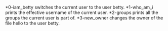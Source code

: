 *0-iam_betty switches the current user to the user betty.
*1-who_am_i prints the effective username of the current user.
*2-groups prints all the groups the current user is part of.
*3-new_owner changes the owner of the file hello to the user betty.
